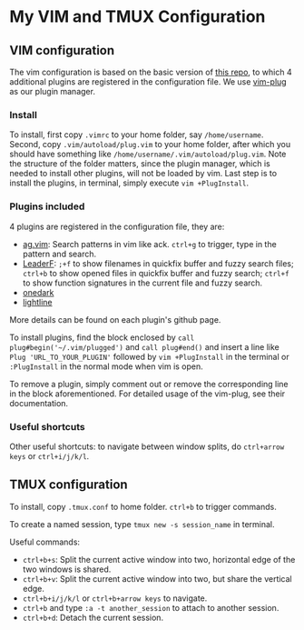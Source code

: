 # My VIM and TMUX Configuration

## VIM configuration

The vim configuration is based on the basic version of [this repo](https//github.com/amix/vimrc), to which 4 additional plugins are registered in the configuration file. We use [vim-plug](https://github.com/junegunn/vim-plug) as our plugin manager. 

### Install

To install, first copy `.vimrc` to your home folder, say `/home/username`. Second, copy `.vim/autoload/plug.vim` to your home folder, after which you should have something like  `/home/username/.vim/autoload/plug.vim`. Note the structure of the folder matters, since the plugin manager, which is needed to install other plugins, will not be loaded by vim. Last step is to install the plugins, in terminal, simply execute `vim +PlugInstall`.

### Plugins included

4 plugins are registered in the configuration file, they are:

- [ag.vim](https://github.com/rking/ag.vim.git): Search patterns in vim like ack. `ctrl+g` to trigger, type in the pattern and search.
- [LeaderF](https://github.com/Yggdroot/LeaderF.git): `;+f` to show filenames in quickfix buffer and fuzzy search files; `ctrl+b` to show opened files in quickfix buffer and fuzzy search; `ctrl+f` to show function signatures in the current file and fuzzy search.
- [onedark](https://github.com/joshdick/onedark.vim.git)
- [lightline](https://github.com/itchyny/lightline.vim.git) 

More details can be found on each plugin's github page.

To install plugins, find the block enclosed by `call plug#begin('~/.vim/plugged')` and `call plug#end()` and insert a line like `Plug 'URL_TO_YOUR_PLUGIN'` followed by `vim +PlugInstall` in the terminal or `:PlugInstall` in the normal mode when vim is open. 

To remove a plugin, simply comment out or remove the corresponding line in the block aforementioned. For detailed usage of the vim-plug, see their documentation.

### Useful shortcuts

Other useful shortcuts: to navigate between window splits, do `ctrl+arrow keys` or `ctrl+i/j/k/l`.

## TMUX configuration



To install, copy `.tmux.conf` to home folder. `ctrl+b` to trigger commands.

To create a named session, type `tmux new -s session_name` in terminal.

Useful commands:

- `ctrl+b+s`: Split the current active window into two, horizontal edge of the two windows is shared.
- `ctrl+b+v`: Split the current active window into two, but share the vertical edge.
- `ctrl+b+i/j/k/l` or `ctrl+b+arrow keys` to navigate.
- `ctrl+b` and type `:a -t another_session` to attach to another session.
- `ctrl+b+d`: Detach the current session.
